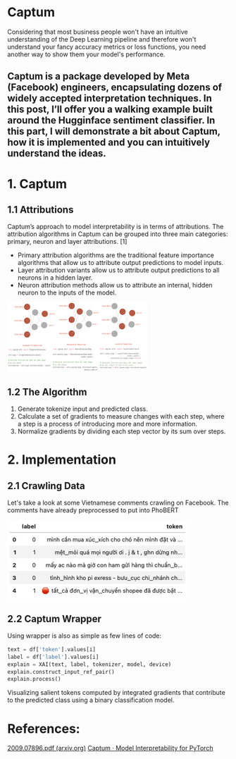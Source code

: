 # Captum
Considering that most business people won't have an intuitive understanding of the Deep Learning 
pipeline and therefore won't understand your fancy accuracy metrics or loss functions, you need 
another way to show them your model's performance.

Captum is a package developed by Meta (Facebook) engineers, encapsulating dozens of widely accepted 
interpretation techniques. In this post, I’ll offer you a walking example built around the Hugginface 
sentiment classifier. In this part, I will demonstrate a bit about Captum, how it is implemented and 
you can intuitively understand the ideas.
---

# 1. Captum
## 1.1 Attributions
Captum’s approach to model interpretability is in terms of attributions. 
The attribution algorithms in Captum can be grouped into three main categories: primary, neuron and layer attributions. [1]

- Primary attribution algorithms are the traditional feature importance algorithms
that allow us to attribute output predictions to model inputs.
- Layer attribution variants allow us to attribute output predictions to all neurons in a hidden layer.
- Neuron attribution methods allow us to attribute an internal, hidden neuron
to the inputs of the model. 

![figure 1](media/captum_attributes.png)

## 1.2 The Algorithm
1. Generate tokenize input and predicted class.
2. Calculate a set of gradients to measure changes with each step, where a step is a process of introducing more and more information.
3. Normalize gradients by dividing each step vector by its sum over steps. 

# 2. Implementation
## 2.1 Crawling Data
Let's take a look at some Vietnamese comments crawling on Facebook. The comments have already preprocessed to put into PhoBERT

![figure 1](media/fb_data.png)

## 2.2 Captum Wrapper
Using wrapper is also as simple as few lines of code:

```python
text = df['token'].values[i]
label = df['label'].values[i]
explain = XAI(text, label, tokenizer, model, device)
explain.construct_input_ref_pair()
explain.process()
```

Visualizing salient tokens computed by integrated gradients that contribute to the predicted class using a binary classification model.


# References:
[2009.07896.pdf (arxiv.org)](https://arxiv.org/pdf/2009.07896.pdf)
[Captum · Model Interpretability for PyTorch](https://captum.ai/tutorials/)

